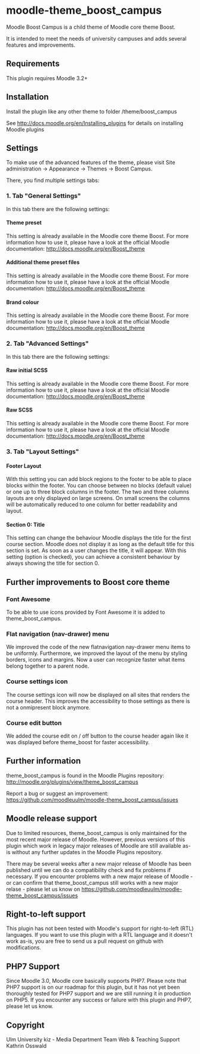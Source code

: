 moodle-theme_boost_campus
=========================

Moodle Boost Campus is a child theme of Moodle core theme Boost.

It is intended to meet the needs of university campuses and adds several features and improvements.


Requirements
------------

This plugin requires Moodle 3.2+


Installation
------------

Install the plugin like any other theme to folder
/theme/boost_campus

See http://docs.moodle.org/en/Installing_plugins for details on installing Moodle plugins


Settings
--------

To make use of the advanced features of the theme, please visit Site administration -> Appearance -> Themes -> Boost Campus.

There, you find multiple settings tabs:

### 1. Tab "General Settings"

In this tab there are the following settings:

#### Theme preset

This setting is already available in the Moodle core theme Boost. For more information how to use it, please have a look at the official Moodle documentation: http://docs.moodle.org/en/Boost_theme

#### Additional theme preset files

This setting is already available in the Moodle core theme Boost. For more information how to use it, please have a look at the official Moodle documentation: http://docs.moodle.org/en/Boost_theme

#### Brand colour

This setting is already available in the Moodle core theme Boost. For more information how to use it, please have a look at the official Moodle documentation: http://docs.moodle.org/en/Boost_theme


### 2. Tab "Advanced Settings"

In this tab there are the following settings:

#### Raw initial SCSS

This setting is already available in the Moodle core theme Boost. For more information how to use it, please have a look at the official Moodle documentation: http://docs.moodle.org/en/Boost_theme

#### Raw SCSS

This setting is already available in the Moodle core theme Boost. For more information how to use it, please have a look at the official Moodle documentation: http://docs.moodle.org/en/Boost_theme

### 3. Tab "Layout Settings"

#### Footer Layout

With this setting you can add block regions to the footer to be able to place blocks within the footer. You can choose between no blocks (default value) or one up to three block columns in the footer. The two and three columns layouts are only displayed on large screens. On small screens the columns will be automatically reduced to one column for better readability and layout.

#### Section 0: Title

This setting can change the behaviour Moodle displays the title for the first course section. Moodle does not display it as long as the default title for this section is set. As soon as a user changes the title, it will appear. With this setting (option is checked), you can achieve a consistent behaviour by always showing the title for section 0.


Further improvements to Boost core theme
----------------------------------------

### Font Awesome

To be able to use icons provided by Font Awesome it is added to theme_boost_campus.

### Flat navigation (nav-drawer) menu

We improved the code of the new flatnavigation nay-drawer menu items to be uniformly. Furthermore, we improved the layout of the menu by styling borders, icons and margins. Now a user can recognize faster what items belong together to a parent node.

### Course settings icon

The course settings icon will now be displayed on all sites that renders the course header. This improves the accessibility to those settings as there is not a onmipresent block anymore.

### Course edit button

We added the course edit on / off button to the course header again like it was displayed before theme_boost for faster accessibility.


Further information
-------------------

theme_boost_campus is found in the Moodle Plugins repository: http://moodle.org/plugins/view/theme_boost_campus

Report a bug or suggest an improvement: https://github.com/moodleuulm/moodle-theme_boost_campus/issues


Moodle release support
----------------------

Due to limited resources, theme_boost_campus is only maintained for the most recent major release of Moodle. However, previous versions of this plugin which work in legacy major releases of Moodle are still available as-is without any further updates in the Moodle Plugins repository.

There may be several weeks after a new major release of Moodle has been published until we can do a compatibility check and fix problems if necessary. If you encounter problems with a new major release of Moodle - or can confirm that theme_boost_campus still works with a new major relase - please let us know on https://github.com/moodleuulm/moodle-theme_boost_campus/issues

Right-to-left support
---------------------

This plugin has not been tested with Moodle's support for right-to-left (RTL) languages.
If you want to use this plugin with a RTL language and it doesn't work as-is, you are free to send us a pull request on github with modifications.

PHP7 Support
------------

Since Moodle 3.0, Moodle core basically supports PHP7.
Please note that PHP7 support is on our roadmap for this plugin, but it has not yet been thoroughly tested for PHP7 support and we are still running it in production on PHP5.
If you encounter any success or failure with this plugin and PHP7, please let us know.


Copyright
---------

Ulm University
kiz - Media Department
Team Web & Teaching Support
Kathrin Osswald


